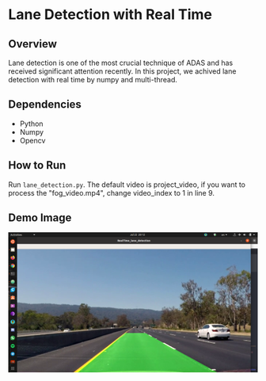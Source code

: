 # Lane Detection with Real Time

## Overview
Lane detection is one of the most crucial technique of ADAS and has received significant attention recently. In this project, we achived lane detection with real time by numpy and multi-thread.

## Dependencies
* Python
* Numpy
* Opencv

## How to Run
Run `lane_detection.py`. The default video is project_video, if you want to process the "fog_video.mp4", change video_index to 1 in line 9.

## Demo Image

![image](https://github.com/nimadorostkar/realtime_lane_detection/blob/master/demo.jpg)
